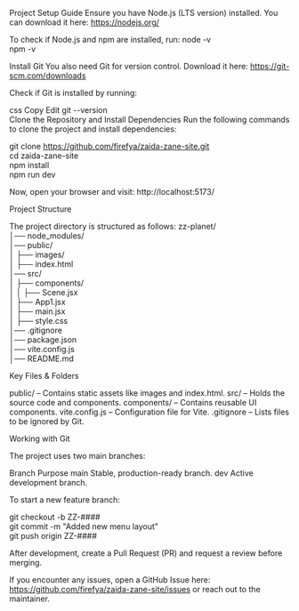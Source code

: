 Project Setup Guide
Ensure you have Node.js (LTS version) installed. You can download it here: https://nodejs.org/

To check if Node.js and npm are installed, run:
node -v  
npm -v  

Install Git
You also need Git for version control. Download it here: https://git-scm.com/downloads

Check if Git is installed by running:

css
Copy
Edit
git --version  
Clone the Repository and Install Dependencies
Run the following commands to clone the project and install dependencies:

git clone https://github.com/firefya/zaida-zane-site.git  
cd zaida-zane-site  
npm install  
npm run dev  

Now, open your browser and visit: http://localhost:5173/

Project Structure

The project directory is structured as follows:
zz-planet/  
│── node_modules/  
│── public/  
│   ├── images/  
│   ├── index.html  
│── src/  
│   ├── components/  
│   │   ├── Scene.jsx  
│   ├── App1.jsx  
│   ├── main.jsx  
│   ├── style.css  
│── .gitignore  
│── package.json  
│── vite.config.js  
│── README.md  

Key Files & Folders

public/ – Contains static assets like images and index.html.
src/ – Holds the source code and components.
components/ – Contains reusable UI components.
vite.config.js – Configuration file for Vite.
.gitignore – Lists files to be ignored by Git.

Working with Git

The project uses two main branches:

Branch	Purpose
main	Stable, production-ready branch.
dev	Active development branch.

To start a new feature branch:

git checkout -b ZZ-####  
git commit -m "Added new menu layout"  
git push origin ZZ-#### 

After development, create a Pull Request (PR) and request a review before merging.

If you encounter any issues, open a GitHub Issue here: https://github.com/firefya/zaida-zane-site/issues or reach out to the maintainer.
